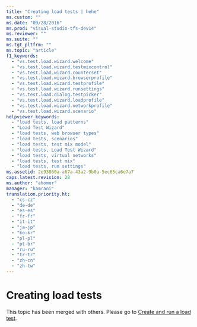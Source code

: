 ```yaml
---
title: "Creating load tests | hehe"
ms.custom: ""
ms.date: "09/28/2016"
ms.prod: "visual-studio-tfs-dev14"
ms.reviewer: ""
ms.suite: ""
ms.tgt_pltfrm: ""
ms.topic: "article"
f1_keywords: 
  - "vs.test.load.wizard.welcome"
  - "vs.test.load.wizard.testmixcontrol"
  - "vs.test.load.wizard.counterset"
  - "vs.test.load.wizard.browserprofile"
  - "vs.test.load.wizard.testprofile"
  - "vs.test.load.wizard.runsettings"
  - "vs.test.load.dialog.testpicker"
  - "vs.test.load.wizard.loadprofile"
  - "vs.test.load.wizard.networkprofile"
  - "vs.test.load.wizard.scenario"
helpviewer_keywords: 
  - "load tests, load patterns"
  - "Load Test Wizard"
  - "load tests, web browser types"
  - "load tests, scenarios"
  - "load tests, test mix model"
  - "load tests, Load Test Wizard"
  - "load tests, virtual networks"
  - "load tests, test mix"
  - "load tests, run settings"
ms.assetid: 2e93860a-a67a-43a2-9b0a-5ec65ca6e7a7
caps.latest.revision: 28
ms.author: "ahomer"
manager: "kamrani"
translation.priority.ht: 
  - "cs-cz"
  - "de-de"
  - "es-es"
  - "fr-fr"
  - "it-it"
  - "ja-jp"
  - "ko-kr"
  - "pl-pl"
  - "pt-br"
  - "ru-ru"
  - "tr-tr"
  - "zh-cn"
  - "zh-tw"
---
```

# Creating load tests
This topic has been merged with others. Please go to [Create and run a load test](http://msdn.microsoft.com/en-us/7041cbcf-9ab1-4579-98ff-8f296aeaded4).